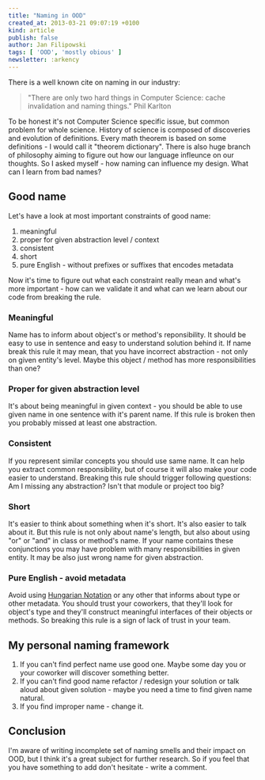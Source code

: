 ```yaml
---
title: "Naming in OOD"
created_at: 2013-03-21 09:07:19 +0100
kind: article
publish: false
author: Jan Filipowski
tags: [ 'OOD', 'mostly obious' ]
newsletter: :arkency
---
```


There is a well known cite on naming in our industry:

> "There are only two hard things in Computer Science: cache invalidation and naming things." Phil Karlton

To be honest it's not Computer Science specific issue, but common problem for whole science. History of science is composed of discoveries and evolution of definitions. Every math theorem is based on some definitions - I would call it "theorem dictionary". There is also huge branch of philosophy aiming to figure out how our language infleunce on our thoughts. So I asked myself - how naming can influence my design. What can I learn from bad names?

<!-- more -->

## Good name

Let's have a look at most important constraints of good name:

1. meaningful
2. proper for given abstraction level / context
3. consistent
4. short
5. pure English - without prefixes or suffixes that encodes metadata

Now it's time to figure out what each constraint really mean and what's more important - how can we validate it and what can we learn about our code from breaking the rule.

### Meaningful

Name has to inform about object's or method's reponsibility. It should be easy to use in sentence and easy to understand solution behind it. If name break this rule it may mean, that you have incorrect abstraction - not only on given entity's level. Maybe this object / method has more responsibilities than one?

### Proper for given abstraction level

It's about being meaningful in given context - you should be able to use given name in one sentence with it's parent name. If this rule is broken then you probably missed at least one abstraction.

### Consistent

If you represent similar concepts you should use same name. It can help you extract common responsibility, but of course it will also make your code easier to understand. Breaking this rule should trigger following questions: Am I missing any abstraction? Isn't that module or project too big?

### Short

It's easier to think about something when it's short. It's also easier to talk about it. But this rule is not only about name's length, but also about using "or" or "and" in class or method's name. If your name contains these conjunctions you may have problem with many responsibilities in given entity. It may be also just wrong name for given abstraction.

### Pure English - avoid metadata

Avoid using [Hungarian Notation](http://en.wikipedia.org/wiki/Hungarian_notation) or any other that informs about type or other metadata. You should trust your coworkers, that they'll look for object's type and they'll construct meaningful interfaces of their objects or methods. So breaking this rule is a sign of lack of trust in your team.

## My personal naming framework

1. If you can't find perfect name use good one. Maybe some day you or your coworker will discover something better.
2. If you can't find good name refactor / redesign your solution or talk aloud about given solution - maybe you need a time to find given name natural.
3. If you find improper name - change it.

## Conclusion

I'm aware of writing incomplete set of naming smells and their impact on OOD, but I think it's a great subject for further research. So if you feel that you have something to add don't hesitate - write a comment.
